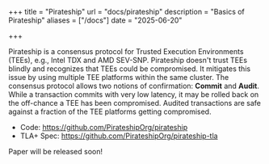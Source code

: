 +++
title = "Pirateship"
url = "docs/pirateship"
description = "Basics of Pirateship"
aliases = ["/docs"]
date = "2025-06-20"

+++


Pirateship is a consensus protocol for Trusted Execution Environments (TEEs), e.g., Intel TDX and AMD SEV-SNP.
Pirateship doesn't trust TEEs blindly and recognizes that TEEs could be compromised.
It mitigates this issue by using multiple TEE platforms within the same cluster.
The consensus protocol allows two notions of confirmation: **Commit** and **Audit**.
While a transaction commits with very low latency, it may be rolled back on the off-chance a TEE has been compromised.
Audited transactions are safe against a fraction of the TEE platforms getting compromised.


- Code: https://github.com/PirateshipOrg/pirateship
- TLA+ Spec: https://github.com/PirateshipOrg/pirateship-tla

Paper will be released soon!